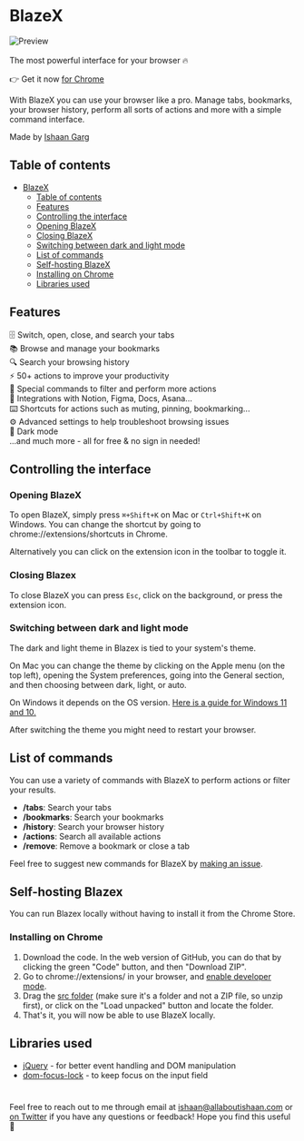 # BlazeX

![Preview](preview.gif)
<br>
<br>
The most powerful interface for your browser 🔥

👉 Get it now [for Chrome](https://chrome.google.com/webstore)

With BlazeX you can use your browser like a pro. Manage tabs, bookmarks, your browser history, perform all sorts of actions and more with a simple command interface.

Made by [Ishaan Garg](https://twitter.com/allaboutishaan)

[comment]: <> (Product Hunt)

## Table of contents
- [BlazeX](#BlazeX)
  - [Table of contents](#table-of-contents)
  - [Features](#features)
  - [Controlling the interface](#controlling-the-interface)
  - [Opening BlazeX](#opening-blazex)
  - [Closing BlazeX](#closing-blazex)
  - [Switching between dark and light mode](#switching-between-dark-and-light-mode)
  - [List of commands](#list-of-commands)
  - [Self-hosting BlazeX](#self-hosting-blazex)
  - [Installing on Chrome](#installing-on-chrome)
  - [Libraries used](#libraries-used)



## Features

🗄 Switch, open, close, and search your tabs<br> 📚 Browse and manage your bookmarks<br> 🔍 Search your browsing history<br> ⚡️ 50+ actions to improve your productivity<br> 🔮 Special commands to filter and perform more actions<br> 🧩 Integrations with Notion, Figma, Docs, Asana...<br> ⌨️ Shortcuts for actions such as muting, pinning, bookmarking...<br> ⚙️ Advanced settings to help troubleshoot browsing issues<br> 🌙 Dark mode<br> ...and much more - all for free & no sign in needed!

## Controlling the interface

### Opening BlazeX

To open BlazeX, simply press `⌘+Shift+K` on Mac or `Ctrl+Shift+K` on Windows. You can change the shortcut by going to chrome://extensions/shortcuts in Chrome.

Alternatively you can click on the extension icon in the toolbar to toggle it.

### Closing Blazex

To close BlazeX you can press `Esc`, click on the background, or press the extension icon.

### Switching between dark and light mode

The dark and light theme in Blazex is tied to your system's theme.

On Mac you can change the theme by clicking on the Apple menu (on the top left), opening the System preferences, going into the General section, and then choosing between dark, light, or auto.

On Windows it depends on the OS version. [Here is a guide for Windows 11 and 10.](https://support.microsoft.com/en-us/windows/change-desktop-background-and-colors-176702ca-8e24-393b-15f2-b15b38f69de6#ID0EBF=Windows_11)

After switching the theme you might need to restart your browser.

## List of commands

You can use a variety of commands with BlazeX to perform actions or filter your results.

- **/tabs**: Search your tabs
- **/bookmarks**: Search your bookmarks
- **/history**: Search your browser history
- **/actions**: Search all available actions
- **/remove**: Remove a bookmark or close a tab

Feel free to suggest new commands for BlazeX by [making an issue](https://github.com/allaboutishaan/blazex/issues/new).

## Self-hosting Blazex
You can run Blazex locally without having to install it from the Chrome Store.

### Installing on Chrome

1. Download the code. In the web version of GitHub, you can do that by clicking the green "Code" button, and then "Download ZIP".
2. Go to chrome://extensions/ in your browser, and [enable developer mode](https://developer.chrome.com/docs/extensions/mv2/faq/#:~:text=You%20can%20start%20by%20turning,a%20packaged%20extension%2C%20and%20more.).
3. Drag the [src folder](https://github.com/allaboutishaan/blazex/tree/master/src) (make sure it's a folder and not a ZIP file, so unzip first), or click on the "Load unpacked" button and locate the folder.
4. That's it, you will now be able to use BlazeX locally.

## Libraries used

- [jQuery](https://jquery.com/) - for better event handling and DOM manipulation
- [dom-focus-lock](https://github.com/theKashey/dom-focus-lock) - to keep focus on the input field

#

Feel free to reach out to me through email at ishaan@allaboutishaan.com or [on Twitter](https://twitter.com/allaboutishaan) if you have any questions or feedback! Hope you find this useful 💙
